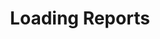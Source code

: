 ---
# -------------------------- #
#      Page & Formatting     #
# -------------------------- #

title: Loading Reports
permalink: /replication/integration-loading-reports
keywords: replication, load, loading, report
summary: "Loading reports provide detail about the loading portion of the replication process for a given integration." 
layout: general

key: "loading-reports"
content-type: "replication-progress"
toc: true
weight: 3


# -------------------------- #
#  Stitch Plan Requirements  #
# -------------------------- #

minimum-plan: "advanced"

minimum-plan-cta:
  title: "Get {{ site.data.stitch.subscription-plans.advanced.reports }} of Loading Reports"
  utm: "?utm_medium=docs&utm_campaign=loading-report-retention"
  copy: "{{ site.data.stitch.subscription-plans.advanced.name }} and {{ site.data.stitch.subscription-plans.premium.name }} plans come with {{ site.data.stitch.subscription-plans.advanced.reports }} of Loading Reports, allowing you to view an integration's loading behavior over time, identify high volume tables, and quickly resolve errors if they arise."


# -------------------------- #
#        Introduction        #
# -------------------------- #

intro: |
  {% include misc/data-files.html %}

  {% include note.html first-line="**Loading report availability**" content="Loading reports are available only for integrations powered by Singer taps. As integrations are converted to the Singer system, loading reports will be made available." %}

  The last phase of every Stitch replication job is called **Loading**. During Loading, Stitch loads [extracted data]({{ link.replication.extraction-logs | prepend: site.baseurl }}) into your destination. The **Loads** tab - accessed by clicking into the integration from the {{ app.page-names.dashboard }} - provides detail about the loading portion of the replication process for a given integration.

  In this guide, we'll cover:

  {% for section in page.sections %}
  - [{{ section.summary }}](#{{ section.anchor }})
  {% endfor %}


# -------------------------- #
#           Content          #
# -------------------------- #

sections:
  - title: "Report retention"
    anchor: "report-retention"
    summary: "How long reports are retained"
    content: |
      {% include misc/icons.html %}

      Loading reports are grouped by day. The number of days' worth of reports available to you depends on your Stitch plan:

      {% assign all-plans = site.data.stitch.subscription-plans.all-plans %}

      {% for plan in all-plans %}
      {% if plan.key %}
      {% assign this-plan = site.data.stitch.subscription-plans[plan.key] %}
      {% assign plan-name = plan.name | capitalize | replace:"-"," " %}
      {% else %}
      {% assign this-plan = site.data.stitch.subscription-plans[plan.name] %}
      {% assign plan-name = this-plan.name %}
      {% endif %}
      {% if plan.name == "free-trial" %}
      - **{{ plan-name }}**: 7 days
      {% else %}
      - **{{ plan-name }}**: {{ this-plan.logs }}
      {% endif %}
      {% endfor %}

    subsections:
      - title: "Reports and plan changes"
        anchor: "reports-and-plan-changes"
        content: |
          Changing your plan can impact reports currently available to you.

          {% assign advanced = site.data.stitch.subscription-plans.advanced %}
          {% assign advanced-reports = advanced.reports | remove: " days" %}

          {% assign standard = site.data.stitch.subscription-plans.standard %}
          {% assign standard-reports = standard.reports | remove: " days" %}

        sub-subsections:
          - title: "Plan downgrades"
            anchor: "plan-downgrades"
            content: |
              If you downgrade to a plan that offers fewer days' reports, you'll **lose** access to the difference between your current plan and your new plan.

              For example: If you downgrade to {{ standard.name }} from the {{ advanced.name }} plan, you'll lose access to {{ advanced-reports | minus: standard-reports }} days' worth of reports.

          - title: "Plan upgrades"
            anchor: "plan-upgrades"
            content: |
              Likewise, if you upgrade to a plan that offers more days' reports, you'll immediately **gain** access to the difference.

              For example: If you upgrade to {{ advanced.name }} from the {{ standard.name }} plan, you'll gain access to an additional {{ advanced-reports | minus: standard-reports }} days' worth of reports.

  - title: "Loading Report composition"
    anchor: "all-loading-reports"
    summary: "How to read and navigate the Loading Reports"
    content: |
      When the **Loading Reports** tab is first clicked, the loading reports for all tables will display first.

      Every row on this page corresponds to a single table that is set to replicate. The data in each table's row is updated upon every successful load to your destination, thus reflecting the loading state for the tables overall:

      ![Loading Reports for all tables in an integration]({{ site.baseurl }}/images/replication/loading-reports-for-all-tables.png)

      Clicking the name of the table in the **Tables to Replicate** column will open a page with a [loading report for that table](#loading-reports-by-table), enabling you to see loading behavior for the table over time.
    subsections:
      - title: "Loading data by time range"
        anchor: "data-by-time-range"
        content: |
          Use the toggle next to **Rows Loaded** to view a table's loading data based on the time range you select:

          - **24 hours**: Loading data for the past 24 hours
          - **This Billing**: Loading data for the current billing period
          - **Prev Billing**: Loading data for the previous billing period

          **Note**: A billing period is 30 days. To view the day the current billing period will end, navigate to the Billing page ({{ app.menu-paths.billing }}) and locate the **Next billing date** field.

        sub-subsections:
          - title: "Loading data for subtables"
            anchor: "loading-data-for-subtables"
            content: |
              Depending on the structure of your data in the source and the destination you're using, subtables may be created from a parent table.

              If a table contains subtables, a <i class="fa fa-plus-square" aria-hidden="true" ></i><span class="sr-only">Plus icon</span> icon will display next to its **Rows Loaded** value. Click the icon to view the number of rows loaded for its subtables.

              You can read more about subtables in the [Nested Data and Row Counts guide]({{ link.destinations.storage.nested-structures | prepend: site.baseurl }}).

          - title: "Loading data for non-replicating tables"
            anchor: "loading-data-for-non-replicating-tables"
            content: |
              {% include layout/inline_image.html type="right" file="replication/loading-reports-time-range.gif" alt="Rows Loaded time range selection" %}Loading data for tables not currently set to replicate may be available if the time of the last load is within the selected [time range](#data-by-time-range).

              For example: If the last load occurred less than 24 hours ago, the table's loading data will display when **24 hours** is selected. If it occurred more than 24 hours ago, select **This Billing** to see this table's loading stats for the current billing period.

          - title: "Loading Reports by table"
            anchor: "loading-reports-by-table"
            content: |
              The Loading Reports by Table page contains detailed loading stats for the selected table, broken down by day. The graph at the top of the page displays every time Stitch attempted to load data for the table into your destination for the selected date.

              To view loading reports for a specific day, use the date picker located above the graph. **Note**: The number of days' worth of logs varies by [plan type](#report-retention).

              ![Loading Reports for a single table]({{ site.baseurl }}/images/replication/loading-reports-by-table.png)

              In addition to displaying the time a load began, the tooltips also include how long the loading job ran and if any [errors](#loading-errors) arose during the job.

  - title: "Replication bookmarks in Loading Reports"
    anchor: "max-replication-bookmark-values"
    summary: "Understanding Replication bookmarks in Loading Reports"
    content: |
      {% include note.html type="single-line" content="The features in this section may not appear in the loading reports for some integrations. As we add this functionality to our integrations, bookmark columns in loading reports will be made available." %}

      Integration loading reports can contain information about the recency of your data. The **Max Replication Bookmark Value** column contains the highest or most recent [Replication Bookmark Key]({{ link.replication.rep-keys | prepend: site.baseurl }}) value Stitch has loaded into your destination for a given table or replication job, displayed as `column_name: value`.

      Using the values in this column, you can identify how up-to-date the data in your destination is on a table-by-table basis or check the progress of a historical replication job.

      Keep in mind that:

      - **Replication Bookmark Key columns may not always be timestamps**. Some may be integers, like `id: 1234`.
      - For **SaaS integrations**, Stitch automatically selects the Replication Bookmark Key column. Refer to the [integration's schema documentation]({{ site.baseurl }}/integrations/saas) for the column(s) Stitch uses for each table.
      - For **Database integrations**, this is a column selected by you during [Replication Method setup]({{ link.replication.rep-methods | prepend: site.baseurl }})
      - **If the table is currently being loaded** (indicated by a {{ ui-icon.table-loading-in-progress | flatify }} icon), some data may load out of order. We suggest waiting until the load is complete to check the completeness of the data.  

    subsections:
      - title: "Replication Bookmark values, by page"
        anchor: "replication-bookmark-values-by-page"
        content: |
          On the [**Loading Reports for All Tables**](#all-loading-reports) page, the value in this column will reflect the highest or most recent value for the table **overall**:

          ![The highest Replication Bookmark Key value for a table, overall]({{ site.baseurl }}/images/replication/loading-reports-all-tables-max-bookmark.png)

          On the [**Loading Reports by Table**](#loading-reports-by-table) page, the value in this column will reflect the highest or most recent value for each **replication job** for the given table:

          ![Progessing Replication Bookmark Key values]({{ site.baseurl }}/images/replication/loading-reports-by-table-max-bookmark.png)

      - title: "Replication Bookmark unavailable"
        anchor: "replication-bookmark-unavailable"
        content: |
          For some tables, a **Bookmark Unavailable** message may display in the **Max Replication Bookmark Value** column in place of a value:

          ![Bookmark unavailable for integration table]({{ site.baseurl }}/images/replication/loading-reports-bookmark-unavailable.png)

          There are a few reasons this message may appear:

          - The table uses [Full Table Replication]({{ link.replication.rep-methods | prepend: site.baseurl | append: "#full-table-replication" }}) or [Log-based Incremental Replication]({{ link.replication.rep-methods | prepend: site.baseurl | append: "#log-based-incremental-replication" }}), replication methods which doesn't use a Replication Bookmark Key,
          - The column designated as the Replication Bookmark Key contains `NULL` values, or
          - The integration doesn't support this feature. As this functionality is added to eligible integrations, Replication Bookmark Key values in loading reports will become available.

  - title: "Loading errors"
    anchor: "loading-errors"
    summary: "How to handle errors during loading"
    content: |
      If an error occurs during the loading process, a {{ ui-icon.table-loading-error | flatify }} icon will display to the left of the affect table(s). To view the error for the table, hover over the error icon and then click the link in the tooltip.

      This will bring you to the Loading Report page for that table, where the error message will be expanded:

      {% include layout/inline_image.html type="normal" file="replication/table-loading-error-message.png" alt="Expanded error message on Loading Reports by Table page" %}

      If an error arises, check out the [Destination Loading Error Reference]({{ link.troubleshooting.dw-loading-errors | prepend: site.baseurl }}) for help.
---